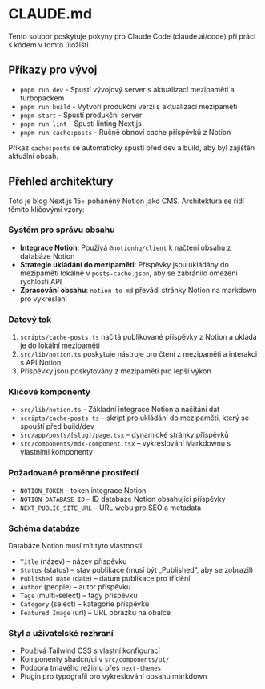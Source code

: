 # CLAUDE.md

Tento soubor poskytuje pokyny pro Claude Code (claude.ai/code) při práci s kódem v tomto úložišti.

## Příkazy pro vývoj

- `pnpm run dev` - Spustí vývojový server s aktualizací mezipaměti a turbopackem
- `pnpm run build` - Vytvoří produkční verzi s aktualizací mezipaměti
- `pnpm start` - Spustí produkční server
- `pnpm run lint` - Spustí linting Next.js
- `pnpm run cache:posts` - Ručně obnoví cache příspěvků z Notion

Příkaz `cache:posts` se automaticky spustí před dev a build, aby byl zajištěn aktuální obsah.

## Přehled architektury

Toto je blog Next.js 15+ poháněný Notion jako CMS. Architektura se řídí těmito klíčovými vzory:

### Systém pro správu obsahu
- **Integrace Notion**: Používá `@notionhq/client` k načtení obsahu z databáze Notion
- **Strategie ukládání do mezipaměti**: Příspěvky jsou ukládány do mezipaměti lokálně v `posts-cache.json`, aby se zabránilo omezení rychlosti API
- **Zpracování obsahu**: `notion-to-md` převádí stránky Notion na markdown pro vykreslení

### Datový tok
1. `scripts/cache-posts.ts` načítá publikované příspěvky z Notion a ukládá je do lokální mezipaměti
2. `src/lib/notion.ts` poskytuje nástroje pro čtení z mezipaměti a interakci s API Notion
3. Příspěvky jsou poskytovány z mezipaměti pro lepší výkon

### Klíčové komponenty
- `src/lib/notion.ts` - Základní integrace Notion a načítání dat
- `scripts/cache-posts.ts` – skript pro ukládání do mezipaměti, který se spouští před build/dev
- `src/app/posts/[slug]/page.tsx` – dynamické stránky příspěvků
- `src/components/mdx-component.tsx` – vykreslování Markdownu s vlastními komponenty

### Požadované proměnné prostředí
- `NOTION_TOKEN` – token integrace Notion
- `NOTION_DATABASE_ID` – ID databáze Notion obsahující příspěvky
- `NEXT_PUBLIC_SITE_URL` – URL webu pro SEO a metadata

### Schéma databáze
Databáze Notion musí mít tyto vlastnosti:
- `Title` (název) – název příspěvku
- `Status` (status) – stav publikace (musí být „Published“, aby se zobrazil)
- `Published Date` (date) – datum publikace pro třídění
- `Author` (people) – autor příspěvku
- `Tags` (multi-select) – tagy příspěvku
- `Category` (select) – kategorie příspěvku
- `Featured Image` (url) – URL obrázku na obálce

### Styl a uživatelské rozhraní
- Používá Tailwind CSS s vlastní konfigurací
- Komponenty shadcn/ui v `src/components/ui/`
- Podpora tmavého režimu přes `next-themes`
- Plugin pro typografii pro vykreslování obsahu markdown